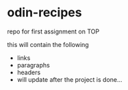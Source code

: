 # odin-recipes
repo for first assignment on TOP

this will contain the following
- links
- paragraphs
- headers
- will update after the project is done...